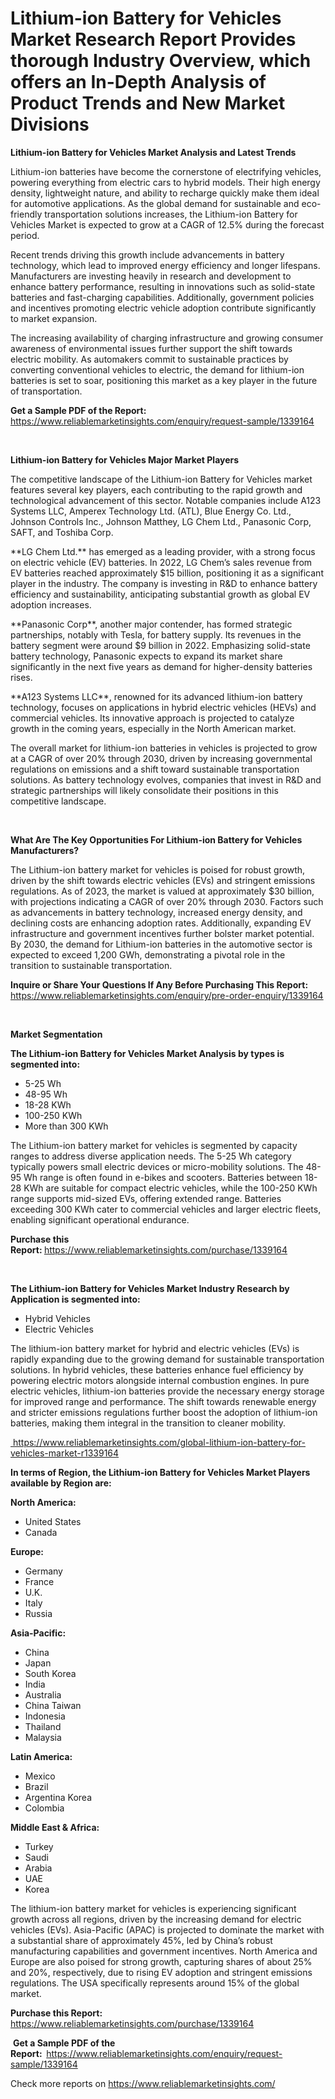 <p><h1>Lithium-ion Battery for Vehicles Market Research Report Provides thorough Industry Overview, which offers an In-Depth Analysis of Product Trends and New Market Divisions</h1></p><p><strong>Lithium-ion Battery for Vehicles Market Analysis and Latest Trends</strong></p>
<p><p>Lithium-ion batteries have become the cornerstone of electrifying vehicles, powering everything from electric cars to hybrid models. Their high energy density, lightweight nature, and ability to recharge quickly make them ideal for automotive applications. As the global demand for sustainable and eco-friendly transportation solutions increases, the Lithium-ion Battery for Vehicles Market is expected to grow at a CAGR of 12.5% during the forecast period. </p><p>Recent trends driving this growth include advancements in battery technology, which lead to improved energy efficiency and longer lifespans. Manufacturers are investing heavily in research and development to enhance battery performance, resulting in innovations such as solid-state batteries and fast-charging capabilities. Additionally, government policies and incentives promoting electric vehicle adoption contribute significantly to market expansion. </p><p>The increasing availability of charging infrastructure and growing consumer awareness of environmental issues further support the shift towards electric mobility. As automakers commit to sustainable practices by converting conventional vehicles to electric, the demand for lithium-ion batteries is set to soar, positioning this market as a key player in the future of transportation.</p></p>
<p><strong>Get a Sample PDF of the Report:&nbsp;</strong> <a href="https://www.reliablemarketinsights.com/enquiry/request-sample/1339164?utm_campaign=3064&utm_medium=2&utm_source=Github&utm_content=ia&utm_term=27032025&utm_id=lithium-ion-battery-for-vehicles">https://www.reliablemarketinsights.com/enquiry/request-sample/1339164</a></p>
<p>&nbsp;</p>
<p><strong>Lithium-ion Battery for Vehicles Major Market Players</strong></p>
<p><p>The competitive landscape of the Lithium-ion Battery for Vehicles market features several key players, each contributing to the rapid growth and technological advancement of this sector. Notable companies include A123 Systems LLC, Amperex Technology Ltd. (ATL), Blue Energy Co. Ltd., Johnson Controls Inc., Johnson Matthey, LG Chem Ltd., Panasonic Corp, SAFT, and Toshiba Corp.</p><p>**LG Chem Ltd.** has emerged as a leading provider, with a strong focus on electric vehicle (EV) batteries. In 2022, LG Chem’s sales revenue from EV batteries reached approximately $15 billion, positioning it as a significant player in the industry. The company is investing in R&D to enhance battery efficiency and sustainability, anticipating substantial growth as global EV adoption increases.</p><p>**Panasonic Corp**, another major contender, has formed strategic partnerships, notably with Tesla, for battery supply. Its revenues in the battery segment were around $9 billion in 2022. Emphasizing solid-state battery technology, Panasonic expects to expand its market share significantly in the next five years as demand for higher-density batteries rises.</p><p>**A123 Systems LLC**, renowned for its advanced lithium-ion battery technology, focuses on applications in hybrid electric vehicles (HEVs) and commercial vehicles. Its innovative approach is projected to catalyze growth in the coming years, especially in the North American market.</p><p>The overall market for lithium-ion batteries in vehicles is projected to grow at a CAGR of over 20% through 2030, driven by increasing governmental regulations on emissions and a shift toward sustainable transportation solutions. As battery technology evolves, companies that invest in R&D and strategic partnerships will likely consolidate their positions in this competitive landscape.</p></p>
<p>&nbsp;</p>
<p><strong>What Are The Key Opportunities For Lithium-ion Battery for Vehicles Manufacturers?</strong></p>
<p><p>The Lithium-ion battery market for vehicles is poised for robust growth, driven by the shift towards electric vehicles (EVs) and stringent emissions regulations. As of 2023, the market is valued at approximately $30 billion, with projections indicating a CAGR of over 20% through 2030. Factors such as advancements in battery technology, increased energy density, and declining costs are enhancing adoption rates. Additionally, expanding EV infrastructure and government incentives further bolster market potential. By 2030, the demand for Lithium-ion batteries in the automotive sector is expected to exceed 1,200 GWh, demonstrating a pivotal role in the transition to sustainable transportation.</p></p>
<p><strong>Inquire or Share Your Questions If Any Before Purchasing This Report:</strong> <a href="https://www.reliablemarketinsights.com/enquiry/pre-order-enquiry/1339164?utm_campaign=3064&utm_medium=2&utm_source=Github&utm_content=ia&utm_term=27032025&utm_id=lithium-ion-battery-for-vehicles">https://www.reliablemarketinsights.com/enquiry/pre-order-enquiry/1339164</a></p>
<p>&nbsp;</p>
<p><strong>Market Segmentation</strong></p>
<p><strong>The Lithium-ion Battery for Vehicles Market Analysis by types is segmented into:</strong></p>
<p><ul><li>5-25 Wh</li><li>48-95 Wh</li><li>18-28 KWh</li><li>100-250 KWh</li><li>More than 300 KWh</li></ul></p>
<p><p>The Lithium-ion battery market for vehicles is segmented by capacity ranges to address diverse application needs. The 5-25 Wh category typically powers small electric devices or micro-mobility solutions. The 48-95 Wh range is often found in e-bikes and scooters. Batteries between 18-28 KWh are suitable for compact electric vehicles, while the 100-250 KWh range supports mid-sized EVs, offering extended range. Batteries exceeding 300 KWh cater to commercial vehicles and larger electric fleets, enabling significant operational endurance.</p></p>
<p><strong>Purchase this Report:&nbsp;</strong><a href="https://www.reliablemarketinsights.com/purchase/1339164?utm_campaign=3064&utm_medium=2&utm_source=Github&utm_content=ia&utm_term=27032025&utm_id=lithium-ion-battery-for-vehicles">https://www.reliablemarketinsights.com/purchase/1339164</a></p>
<p>&nbsp;</p>
<p><strong>The Lithium-ion Battery for Vehicles Market Industry Research by Application is segmented into:</strong></p>
<p><ul><li>Hybrid Vehicles</li><li>Electric Vehicles</li></ul></p>
<p><p>The lithium-ion battery market for hybrid and electric vehicles (EVs) is rapidly expanding due to the growing demand for sustainable transportation solutions. In hybrid vehicles, these batteries enhance fuel efficiency by powering electric motors alongside internal combustion engines. In pure electric vehicles, lithium-ion batteries provide the necessary energy storage for improved range and performance. The shift towards renewable energy and stricter emissions regulations further boost the adoption of lithium-ion batteries, making them integral in the transition to cleaner mobility.</p></p>
<p><a href="https://www.reliablemarketinsights.com/global-lithium-ion-battery-for-vehicles-market-r1339164?utm_campaign=3064&utm_medium=2&utm_source=Github&utm_content=ia&utm_term=27032025&utm_id=lithium-ion-battery-for-vehicles">&nbsp;https://www.reliablemarketinsights.com/global-lithium-ion-battery-for-vehicles-market-r1339164</a></p>
<p><strong>In terms of Region, the Lithium-ion Battery for Vehicles Market Players available by Region are:</strong></p>
<p>
    <p> <strong> North America: </strong>
        <ul>
            <li>United States</li>
            <li>Canada</li>
        </ul>
        </p> 
    <p> <strong> Europe: </strong>
        <ul>
            <li>Germany</li>
            <li>France</li>
            <li>U.K.</li>
            <li>Italy</li>
            <li>Russia</li>
        </ul>
        </p> 
    <p> <strong> Asia-Pacific: </strong>
        <ul>
            <li>China</li>
            <li>Japan</li>
            <li>South Korea</li>
            <li>India</li>
            <li>Australia</li>
            <li>China Taiwan</li>
            <li>Indonesia</li>
            <li>Thailand</li>
            <li>Malaysia</li>
        </ul>
        </p> 
    <p> <strong> Latin America: </strong>
        <ul>
            <li>Mexico</li>
            <li>Brazil</li>
            <li>Argentina Korea</li>
            <li>Colombia</li>
        </ul>
        </p> 
    <p> <strong> Middle East & Africa: </strong>
        <ul>
            <li>Turkey</li>
            <li>Saudi</li>
            <li>Arabia</li>
            <li>UAE</li>
            <li>Korea</li>
        </ul>
    </p>
    </p>
<p><p>The lithium-ion battery market for vehicles is experiencing significant growth across all regions, driven by the increasing demand for electric vehicles (EVs). Asia-Pacific (APAC) is projected to dominate the market with a substantial share of approximately 45%, led by China’s robust manufacturing capabilities and government incentives. North America and Europe are also poised for strong growth, capturing shares of about 25% and 20%, respectively, due to rising EV adoption and stringent emissions regulations. The USA specifically represents around 15% of the global market.</p></p>
<p><strong>Purchase this Report: </strong><a href="https://www.reliablemarketinsights.com/purchase/1339164?utm_campaign=3064&utm_medium=2&utm_source=Github&utm_content=ia&utm_term=27032025&utm_id=lithium-ion-battery-for-vehicles">https://www.reliablemarketinsights.com/purchase/1339164</a></p>
<p>&nbsp;<strong>Get a Sample PDF of the Report:&nbsp;&nbsp;</strong><a href="https://www.reliablemarketinsights.com/enquiry/request-sample/1339164?utm_campaign=3064&utm_medium=2&utm_source=Github&utm_content=ia&utm_term=27032025&utm_id=lithium-ion-battery-for-vehicles">https://www.reliablemarketinsights.com/enquiry/request-sample/1339164</a></p>
<p><strong></strong></p>
<p>Check more reports on <a href="https://www.reliablemarketinsights.com/?utm_campaign=3064&utm_medium=2&utm_source=Github&utm_content=ia&utm_term=27032025&utm_id=lithium-ion-battery-for-vehicles">https://www.reliablemarketinsights.com/</a></p>